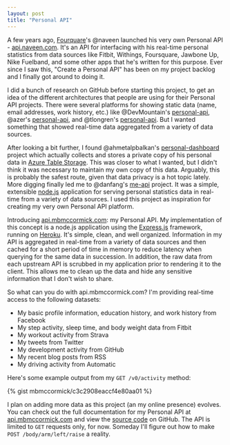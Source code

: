```yaml
---
layout: post
title: "Personal API"
---
```


A few years ago, [Fourquare](http://foursquare.com)'s @naveen launched his very own Personal API - [api.naveen.com](http://api.naveen.com). It's an API for interfacing with his real-time personal statistics from data sources like Fitbit, Withings, Foursquare, Jawbone Up, Nike Fuelband, and some other apps that he's written for this purpose. Ever since I saw this, "Create a Personal API" has been on my project backlog and I finally got around to doing it.

I did a bunch of research on GitHub before starting this project, to get an idea of the different architectures that people are using for their Personal API projects. There were several platforms for showing static data (name, email addresses, work history, etc.) like @DevMountain's [personal-api](http://github.com/DevMountain/personal-api), @azer's [personal-api](http://github.com/azer/personal-api), and @tlongren's [personal-api](http://github.com/tlongren/personal-api). But I wanted something that showed real-time data aggregated from a variety of data sources.

After looking a bit further, I found @ahmetalpbalkan's [personal-dashboard](http://github.com/ahmetalpbalkan/personal-dashboard) project which actually collects and stores a private copy of his personal data in [Azure Table Storage](http://azure.microsoft.com/en-us/documentation/services/storage/). This was closer to what I wanted, but I didn't think it was necessary to maintain my own copy of this data. Arguably, this is probably the safest route, given that data privacy is a hot topic lately. More digging finally led me to @danfang's [me-api](http://github.com/danfang/me-api) project. It was a simple, extensible [node.js](http://nodejs.org/) application for serving personal statistics data in real-time from a variety of data sources. I used this project as inspiration for creating my very own Personal API platform.

Introducing [api.mbmccormick.com](http://api.mbmccormick.com): my Personal API. My implementation of this concept is a node.js application using the [Express.js](http://expressjs.com/) framework, running on [Heroku](http://heroku.com). It's simple, clean, and well organized. Information in my API is aggregated in real-time from a variety of data sources and then cached for a short period of time in memory to reduce latency when querying for the same data in succession. In addition, the raw data from each upstream API is scrubbed in my application prior to rendering it to the client. This allows me to clean up the data and hide any sensitive information that I don't wish to share. 

So what can you do with api.mbmccormick.com? I'm providing real-time access to the following datasets:

*  My basic profile information, education history, and work history from Facebook
*  My step activity, sleep time, and body weight data from Fitbit
*  My workout activity from Strava
*  My tweets from Twitter
*  My development activity from GitHub
*  My recent blog posts from RSS
*  My driving activity from Automatic

Here's some example output from my `GET /v0/activity` method:

{% gist mbmccormick/c3c2908eaccf4e80aa01 %}

I plan on adding more data as this project (an my online presence) evolves. You can check out the full documentation for my Personal API at [api.mbmccormick.com](http://api.mbmccormick.com) and view the [source code](http://github.com/mbmccormick/api) on GitHub. The API is limited to `GET` requests only, for now. Someday I'll figure out how to make `POST /body/arm/left/raise` a reality.
